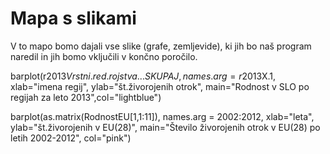 # Mapa s slikami

V to mapo bomo dajali vse slike (grafe, zemljevide), ki jih bo naš program
naredil in jih bomo vključili v končno poročilo.

barplot(r2013$Vrstni.red.rojstva...SKUPAJ, names.arg=r2013$X.1, xlab="imena regij", ylab="št.živorojenih otrok", main="Rodnost v SLO po regijah za leto 2013",col="lightblue")

barplot(as.matrix(RodnostEU[1,1:11]), names.arg = 2002:2012, xlab="leta", ylab="št.živorojenih v EU(28)", main="Število živorojenih otrok v EU(28) po letih 2002-2012", col="pink")